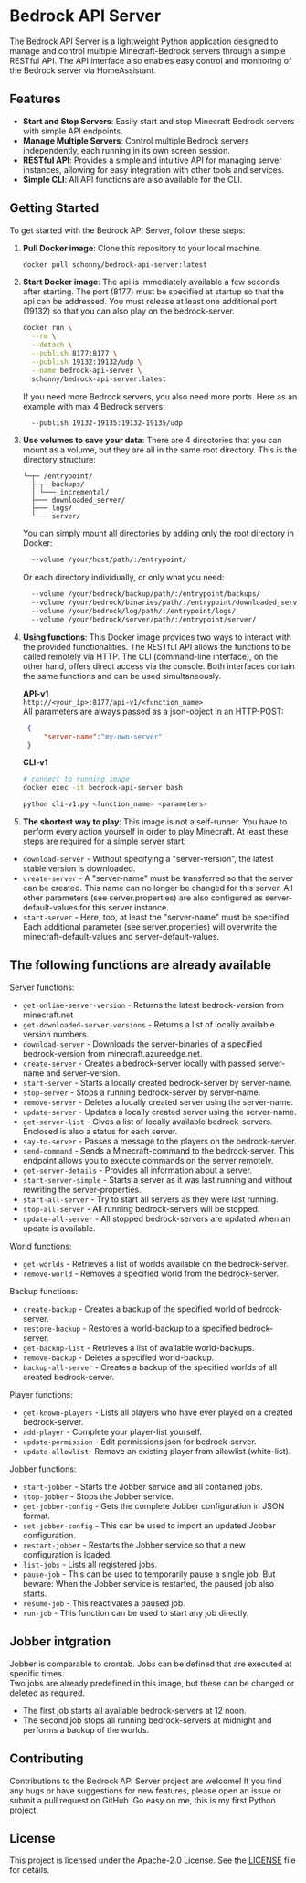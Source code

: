 # Bedrock API Server

The Bedrock API Server is a lightweight Python application designed to manage and control multiple Minecraft-Bedrock servers through a simple RESTful API. The API interface also enables easy control and monitoring of the Bedrock server via HomeAssistant.

## Features

- **Start and Stop Servers**: Easily start and stop Minecraft Bedrock servers with simple API endpoints.
- **Manage Multiple Servers**: Control multiple Bedrock servers independently, each running in its own screen session.
- **RESTful API**: Provides a simple and intuitive API for managing server instances, allowing for easy integration with other tools and services.
- **Simple CLI**: All API functions are also available for the CLI.

## Getting Started

To get started with the Bedrock API Server, follow these steps:

1. **Pull Docker image**: Clone this repository to your local machine.
   ```bash
   docker pull schonny/bedrock-api-server:latest
   ```

2. **Start Docker image**: The api is immediately available a few seconds after starting. The port (8177) must be specified at startup so that the api can be addressed. You must release at least one additional port (19132) so that you can also play on the bedrock-server.
   ```bash
   docker run \
     --rm \
     --detach \
     --publish 8177:8177 \
     --publish 19132:19132/udp \
     --name bedrock-api-server \
     schonny/bedrock-api-server:latest
   ```

   If you need more Bedrock servers, you also need more ports. Here as an example with max 4 Bedrock servers:
   ```bash
     --publish 19132-19135:19132-19135/udp
   ```

3. **Use volumes to save your data**: There are 4 directories that you can mount as a volume, but they are all in the same root directory. This is the directory structure:
   ```text
   └─┬─ /entrypoint/
     ├─┬─ backups/
     │ └─── incremental/
     ├─── downloaded_server/
     ├─── logs/
     └─── server/
   ```
   You can simply mount all directories by adding only the root directory in Docker:
   ```bash
     --volume /your/host/path/:/entrypoint/
   ```
   Or each directory individually, or only what you need:
   ```bash
     --volume /your/bedrock/backup/path/:/entrypoint/backups/
     --volume /your/bedrock/binaries/path/:/entrypoint/downloaded_server/
     --volume /your/bedrock/log/path/:/entrypoint/logs/
     --volume /your/bedrock/server/path/:/entrypoint/server/
   ```

4. **Using functions**: This Docker image provides two ways to interact with the provided functionalities. The RESTful API allows the functions to be called remotely via HTTP. The CLI (command-line interface), on the other hand, offers direct access via the console. Both interfaces contain the same functions and can be used simultaneously.

   **API-v1**<br>
   `http://<your_ip>:8177/api-v1/<function_name>`<br>
   All parameters are always passed as a json-object in an HTTP-POST:
   ```json
    {
        "server-name":"my-own-server"
    }
   ```

   **CLI-v1**<br>
   ```bash
   # connect to running image
   docker exec -it bedrock-api-server bash
   
   python cli-v1.py <function_name> <parameters>
   ```

5. **The shortest way to play**: This image is not a self-runner. You have to perform every action yourself in order to play Minecraft. At least these steps are required for a simple server start:
- `download-server` - Without specifying a "server-version", the latest stable version is downloaded.
- `create-server` - A "server-name" must be transferred so that the server can be created. This name can no longer be changed for this server. All other parameters (see server.properties) are also configured as server-default-values for this server instance.
- `start-server` - Here, too, at least the "server-name" must be specified. Each additional parameter (see server.properties) will overwrite the minecraft-default-values and server-default-values.


## The following functions are already available
Server functions:
- `get-online-server-version` - Returns the latest bedrock-version from minecraft.net
- `get-downloaded-server-versions` - Returns a list of locally available version numbers.
- `download-server` - Downloads the server-binaries of a specified bedrock-version from minecraft.azureedge.net.
- `create-server` - Creates a bedrock-server locally with passed server-name and server-version.
- `start-server` - Starts a locally created bedrock-server by server-name.
- `stop-server` - Stops a running bedrock-server by server-name.
- `remove-server` - Deletes a locally created server using the server-name.
- `update-server` - Updates a locally created server using the server-name.
- `get-server-list` - Gives a list of locally available bedrock-servers. Enclosed is also a status for each server.
- `say-to-server` - Passes a message to the players on the bedrock-server.
- `send-command` - Sends a Minecraft-command to the bedrock-server. This endpoint allows you to execute commands on the server remotely.
- `get-server-details` - Provides all information about a server.
- `start-server-simple` - Starts a server as it was last running and without rewriting the server-properties.
- `start-all-server` - Try to start all servers as they were last running.
- `stop-all-server` - All running bedrock-servers will be stopped.
- `update-all-server` - All stopped bedrock-servers are updated when an update is available.

World functions:
- `get-worlds` - Retrieves a list of worlds available on the bedrock-server.
- `remove-world` - Removes a specified world from the bedrock-server.

Backup functions:
- `create-backup` - Creates a backup of the specified world of bedrock-server.
- `restore-backup` - Restores a world-backup to a specified bedrock-server.
- `get-backup-list` - Retrieves a list of available world-backups.
- `remove-backup` - Deletes a specified world-backup.
- `backup-all-server` - Creates a backup of the specified worlds of all created bedrock-server.

Player functions:
- `get-known-players` - Lists all players who have ever played on a created bedrock-server.
- `add-player` - Complete your player-list yourself.
- `update-permission` - Edit permissions.json for bedrock-server.
- `update-allowlist`- Remove an existing player from allowlist (white-list).

Jobber functions:
- `start-jobber` - Starts the Jobber service and all contained jobs.
- `stop-jobber` - Stops the Jobber service.
- `get-jobber-config` - Gets the complete Jobber configuration in JSON format.
- `set-jobber-config` - This can be used to import an updated Jobber configuration.
- `restart-jobber` - Restarts the Jobber service so that a new configuration is loaded.
- `list-jobs` - Lists all registered jobs.
- `pause-job` - This can be used to temporarily pause a single job. But beware: When the Jobber service is restarted, the paused job also starts.
- `resume-job` - This reactivates a paused job.
- `run-job` - This function can be used to start any job directly.

## Jobber intgration
Jobber is comparable to crontab. Jobs can be defined that are executed at specific times.<br>
Two jobs are already predefined in this image, but these can be changed or deleted as required.
- The first job starts all available bedrock-servers at 12 noon.
- The second job stops all running bedrock-servers at midnight and performs a backup of the worlds.

## Contributing
Contributions to the Bedrock API Server project are welcome! If you find any bugs or have suggestions for new features, please open an issue or submit a pull request on GitHub. Go easy on me, this is my first Python project.

## License
This project is licensed under the Apache-2.0 License. See the [LICENSE](LICENSE) file for details.

